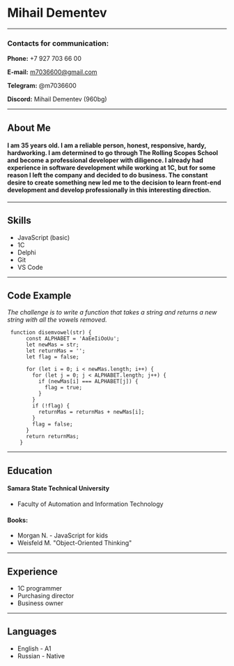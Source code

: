 # Mihail Dementev
---
### Contacts for communication:
**Phone:** +7 927 703 66 00

**E-mail:** m7036600@gmail.com

**Telegram:** @m7036600

**Discord:** Mihail Dementev (960bg)

---
## About Me
#### I am 35 years old. I am a reliable person, honest, responsive, hardy, hardworking. I am determined to go through The Rolling Scopes School and become a professional developer with diligence. I already had experience in software development while working at 1C, but for some reason I left the company and decided to do business. The constant desire to create something new led me to the decision to learn front-end development and develop professionally in this interesting direction.
---
## Skills
+ JavaScript (basic)
+ 1С
+ Delphi
+ Git 
+ VS Code
---
## Code Example
 *The challenge is to write a function that takes a string and returns a new string with all the vowels removed.*
```
 function disemvowel(str) {
      const ALPHABET = 'AaEeIiOoUu';
      let newMas = str;
      let returnMas = '';
      let flag = false;

      for (let i = 0; i < newMas.length; i++) {
        for (let j = 0; j < ALPHABET.length; j++) {
          if (newMas[i] === ALPHABET[j]) {
            flag = true;
          }
        }
        if (!flag) {
          returnMas = returnMas + newMas[i];
        }
        flag = false;
      }
      return returnMas;
    }
```
---
## Education
#### Samara State Technical University
  * Faculty of Automation and Information Technology
#### Books:
  - Morgan N. - JavaScript for kids
  - Weisfeld M. "Object-Oriented Thinking"


  ---
## Experience
 
 - 1C programmer
 - Purchasing director
 - Business owner


 ---
## Languages
  
 - English - A1
 - Russian - Native

